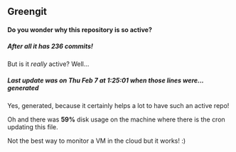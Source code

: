 ## Greengit

#### Do you wonder why this repository is so active?

##### After all it has 236 commits!

But is it *really* active? Well...

##### Last update was on Thu Feb 7 at 1:25:01 when those lines were... generated

Yes, generated, because it certainly helps a lot to have such an active repo!

Oh and there was **59%** disk usage on the machine
where there is the cron updating this file.

Not the best way to monitor a VM in the cloud but it works! :)
